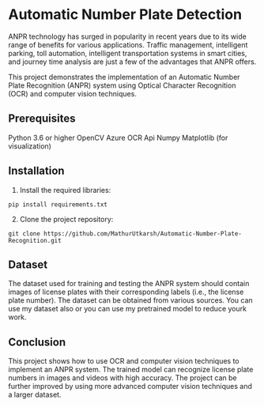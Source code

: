 # Automatic Number Plate Detection

ANPR technology has surged in popularity in recent years due to its wide range of benefits for various applications. Traffic management, intelligent parking, toll automation, intelligent transportation systems in smart cities, and journey time analysis are just a few of the advantages that ANPR offers.

This project demonstrates the implementation of an Automatic Number Plate Recognition (ANPR) system using Optical Character Recognition (OCR) and computer vision techniques.

## Prerequisites

Python 3.6 or higher
OpenCV
Azure OCR Api
Numpy
Matplotlib (for visualization)

## Installation

1. Install the required libraries:

`pip install requirements.txt`

2. Clone the project repository:

`git clone https://github.com/MathurUtkarsh/Automatic-Number-Plate-Recognition.git`

## Dataset

The dataset used for training and testing the ANPR system should contain images of license plates with their corresponding labels (i.e., the license plate number). The dataset can be obtained from various sources. You can use my dataset also or you can use my pretrained model to reduce yourk work.

## Conclusion

This project shows how to use OCR and computer vision techniques to implement an ANPR system. The trained model can recognize license plate numbers in images and videos with high accuracy. The project can be further improved by using more advanced computer vision techniques and a larger dataset.




